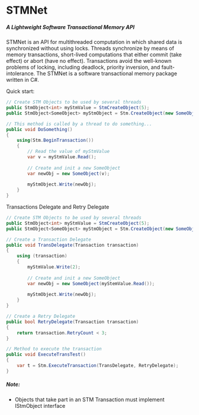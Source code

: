 # STMNet 
##### A Lightweight Software Transactional Memory API

STMNet is an API for multithreaded computation in which shared data is synchronized without using locks. Threads synchronize by means of memory transactions, short-lived computations that either commit (take effect) or abort (have no effect). Transactions avoid the well-known problems of locking, including deadlock, priority inversion, and fault-intolerance. The STMNet is a software transactional memory package written in C#.

Quick start:

````c#
// Create STM Objects to be used by several threads
public StmObject<int> myStmValue = StmCreateObject(5);
public StmObject<SomeObject> myStmObject = Stm.CreateObject(new SomeObject(initValue));

// This method is called by a thread to do something...
public void DoSomething()
{
	using(Stm.BeginTransaction())
    {
    	// Read the value of myStmValue
    	var v = myStmValue.Read();
        
        // Create and init a new SomeObject
        var newObj = new SomeObject(v);
        
        myStmObject.Write(newObj);
    }
}
````

Transactions Delegate and Retry Delegate

````c#
// Create STM Objects to be used by several threads
public StmObject<int> myStmValue = StmCreateObject(5);
public StmObject<SomeObject> myStmObject = Stm.CreateObject(new SomeObject(initValue));

// Create a Transaction Delegate
public void TransDelegate(Transaction transaction)
{
	using (transaction)
	{
		myStmValue.Write(2);
        
        // Create and init a new SomeObject
        var newObj = new SomeObject(myStemValue.Read());
        
        myStmObject.Write(newObj);
	}
}

// Create a Retry Delegate
public bool RetryDelegate(Transaction transaction)
{
	return transaction.RetryCount < 3;
}

// Method to execute the transaction
public void ExecuteTransTest()
{
	var t = Stm.ExecuteTransaction(TransDelegate, RetryDelegate);
}
````

##### Note:
* Objects that take part in an STM Transaction must implement IStmObject interface